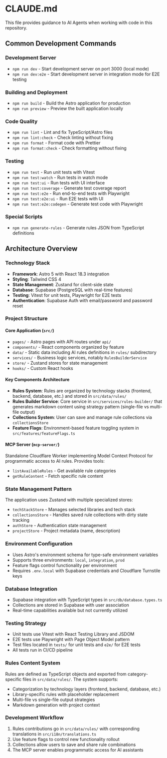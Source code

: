 # CLAUDE.md

This file provides guidance to AI Agents when working with code in this repository.

## Common Development Commands

### Development Server
- `npm run dev` - Start development server on port 3000 (local mode)
- `npm run dev:e2e` - Start development server in integration mode for E2E testing

### Building and Deployment
- `npm run build` - Build the Astro application for production
- `npm run preview` - Preview the built application locally

### Code Quality
- `npm run lint` - Lint and fix TypeScript/Astro files
- `npm run lint:check` - Check linting without fixing
- `npm run format` - Format code with Prettier
- `npm run format:check` - Check formatting without fixing

### Testing
- `npm run test` - Run unit tests with Vitest
- `npm run test:watch` - Run tests in watch mode
- `npm run test:ui` - Run tests with UI interface
- `npm run test:coverage` - Generate test coverage report
- `npm run test:e2e` - Run end-to-end tests with Playwright
- `npm run test:e2e:ui` - Run E2E tests with UI
- `npm run test:e2e:codegen` - Generate test code with Playwright

### Special Scripts
- `npm run generate-rules` - Generate rules JSON from TypeScript definitions

## Architecture Overview

### Technology Stack
- **Framework**: Astro 5 with React 18.3 integration
- **Styling**: Tailwind CSS 4
- **State Management**: Zustand for client-side state
- **Database**: Supabase (PostgreSQL with real-time features)
- **Testing**: Vitest for unit tests, Playwright for E2E tests
- **Authentication**: Supabase Auth with email/password and password reset

### Project Structure

#### Core Application (`src/`)
- `pages/` - Astro pages with API routes under `api/`
- `components/` - React components organized by feature
- `data/` - Static data including AI rules definitions in `rules/` subdirectory
- `services/` - Business logic services, notably `RulesBuilderService`
- `store/` - Zustand stores for state management
- `hooks/` - Custom React hooks

#### Key Components Architecture
- **Rules System**: Rules are organized by technology stacks (frontend, backend, database, etc.) and stored in `src/data/rules/`
- **Rules Builder Service**: Core service in `src/services/rules-builder/` that generates markdown content using strategy pattern (single-file vs multi-file output)
- **Collections System**: User can save and manage rule collections via `collectionsStore`
- **Feature Flags**: Environment-based feature toggling system in `src/features/featureFlags.ts`

#### MCP Server (`mcp-server/`)
Standalone Cloudflare Worker implementing Model Context Protocol for programmatic access to AI rules. Provides tools:
- `listAvailableRules` - Get available rule categories
- `getRuleContent` - Fetch specific rule content

### State Management Pattern
The application uses Zustand with multiple specialized stores:
- `techStackStore` - Manages selected libraries and tech stack
- `collectionsStore` - Handles saved rule collections with dirty state tracking
- `authStore` - Authentication state management
- `projectStore` - Project metadata (name, description)

### Environment Configuration
- Uses Astro's environment schema for type-safe environment variables
- Supports three environments: `local`, `integration`, `prod`
- Feature flags control functionality per environment
- Requires `.env.local` with Supabase credentials and Cloudflare Turnstile keys

### Database Integration
- Supabase integration with TypeScript types in `src/db/database.types.ts`
- Collections are stored in Supabase with user association
- Real-time capabilities available but not currently utilized

### Testing Strategy
- Unit tests use Vitest with React Testing Library and JSDOM
- E2E tests use Playwright with Page Object Model pattern
- Test files located in `tests/` for unit tests and `e2e/` for E2E tests
- All tests run in CI/CD pipeline

### Rules Content System
Rules are defined as TypeScript objects and exported from category-specific files in `src/data/rules/`. The system supports:
- Categorization by technology layers (frontend, backend, database, etc.)
- Library-specific rules with placeholder replacement
- Multi-file vs single-file output strategies
- Markdown generation with project context

### Development Workflow
1. Rules contributions go in `src/data/rules/` with corresponding translations in `src/i18n/translations.ts`
2. Use feature flags to control new functionality rollout
3. Collections allow users to save and share rule combinations
4. The MCP server enables programmatic access for AI assistants